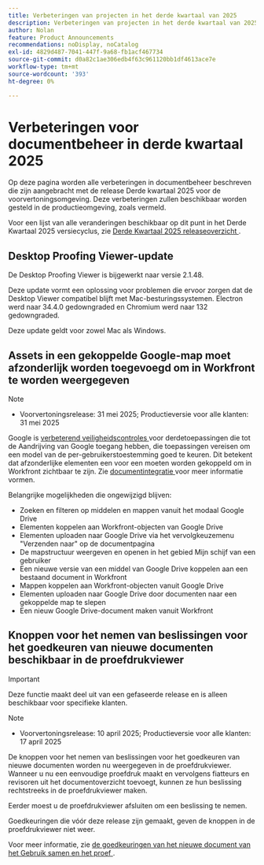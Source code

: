 ```yaml
---
title: Verbeteringen van projecten in het derde kwartaal van 2025
description: Verbeteringen van projecten in het derde kwartaal van 2025
author: Nolan
feature: Product Announcements
recommendations: noDisplay, noCatalog
exl-id: 4829d487-7041-447f-9a68-fb1acf467734
source-git-commit: d0a82c1ae306edb4f63c961120bb1df4613ace7e
workflow-type: tm+mt
source-wordcount: '393'
ht-degree: 0%

---
```


# Verbeteringen voor documentbeheer in derde kwartaal 2025

Op deze pagina worden alle verbeteringen in documentbeheer beschreven die zijn aangebracht met de release Derde kwartaal 2025 voor de voorvertoningsomgeving. Deze verbeteringen zullen beschikbaar worden gesteld in de productieomgeving, zoals vermeld.

Voor een lijst van alle veranderingen beschikbaar op dit punt in het Derde Kwartaal 2025 versiecyclus, zie [ Derde Kwartaal 2025 releaseoverzicht ](/help/quicksilver/product-announcements/product-releases/25-q3-release-activity/25-q3-release-overview.md).

## Desktop Proofing Viewer-update

De Desktop Proofing Viewer is bijgewerkt naar versie 2.1.48.

Deze update vormt een oplossing voor problemen die ervoor zorgen dat de Desktop Viewer compatibel blijft met Mac-besturingssystemen. Electron werd naar 34.4.0 gedowngraded en Chromium werd naar 132 gedowngraded.

Deze update geldt voor zowel Mac als Windows.


## Assets in een gekoppelde Google-map moet afzonderlijk worden toegevoegd om in Workfront te worden weergegeven

>[!NOTE]
>
>* Voorvertoningsrelease: 31 mei 2025; Productieversie voor alle klanten: 31 mei 2025

Google is [ verbeterend veiligheidscontroles ](https://workspace.google.com/blog/product-announcements/enhancing-security-controls-for-google-drive-third-party-apps) voor derdetoepassingen die tot de Aandrijving van Google toegang hebben, die toepassingen vereisen om een model van de per-gebruikerstoestemming goed te keuren. Dit betekent dat afzonderlijke elementen een voor een moeten worden gekoppeld om in Workfront zichtbaar te zijn. Zie [ documentintegratie ](/help/quicksilver/administration-and-setup/configure-integrations/configure-document-integrations.md) voor meer informatie vormen.

Belangrijke mogelijkheden die ongewijzigd blijven:

* Zoeken en filteren op middelen en mappen vanuit het modaal Google Drive
* Elementen koppelen aan Workfront-objecten van Google Drive
* Elementen uploaden naar Google Drive via het vervolgkeuzemenu &quot;Verzenden naar&quot; op de documentpagina
* De mapstructuur weergeven en openen in het gebied Mijn schijf van een gebruiker
* Een nieuwe versie van een middel van Google Drive koppelen aan een bestaand document in Workfront
* Mappen koppelen aan Workfront-objecten vanuit Google Drive
* Elementen uploaden naar Google Drive door documenten naar een gekoppelde map te slepen
* Een nieuw Google Drive-document maken vanuit Workfront


## Knoppen voor het nemen van beslissingen voor het goedkeuren van nieuwe documenten beschikbaar in de proefdrukviewer

>[!IMPORTANT]
>
>Deze functie maakt deel uit van een gefaseerde release en is alleen beschikbaar voor specifieke klanten.

>[!NOTE]
>
>* Voorvertoningsrelease: 10 april 2025; Productieversie voor alle klanten: 17 april 2025

De knoppen voor het nemen van beslissingen voor het goedkeuren van nieuwe documenten worden nu weergegeven in de proefdrukviewer. Wanneer u nu een eenvoudige proefdruk maakt en vervolgens fiatteurs en revisoren uit het documentoverzicht toevoegt, kunnen ze hun beslissing rechtstreeks in de proefdrukviewer maken.

Eerder moest u de proefdrukviewer afsluiten om een beslissing te nemen.

Goedkeuringen die vóór deze release zijn gemaakt, geven de knoppen in de proefdrukviewer niet weer.

Voor meer informatie, zie [ de goedkeuringen van het nieuwe document van het Gebruik samen en het proef ](/help/quicksilver/review-and-approve-work/document-reviews-and-approvals/doc-approvals-and-proofing.md).
